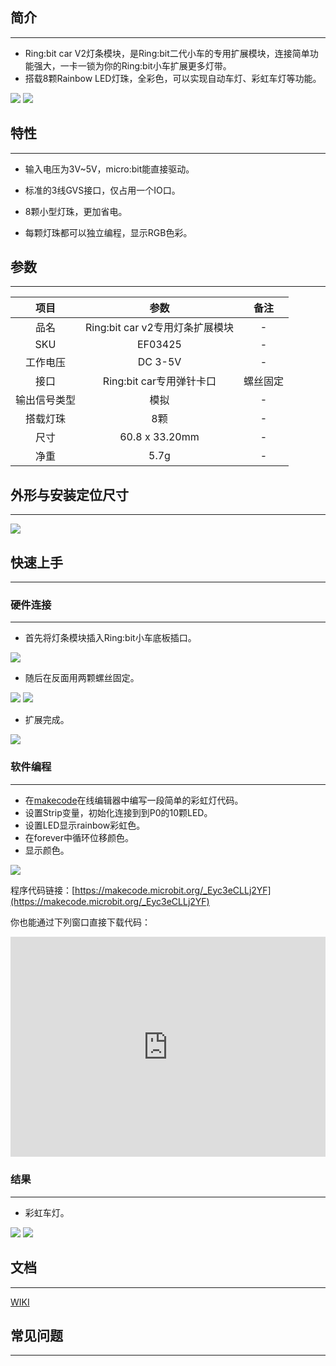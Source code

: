 ## 简介
---
- Ring:bit car V2灯条模块，是Ring:bit二代小车的专用扩展模块，连接简单功能强大，一卡一锁为你的Ring:bit小车扩展更多灯带。
- 搭载8颗Rainbow LED灯珠，全彩色，可以实现自动车灯、彩虹车灯等功能。
 
 ![](https://i.imgur.com/keVKcZt.jpg) ![](https://i.imgur.com/1MpxeNl.jpg)

## 特性
---
- 输入电压为3V~5V，micro:bit能直接驱动。

- 标准的3线GVS接口，仅占用一个IO口。

- 8颗小型灯珠，更加省电。

- 每颗灯珠都可以独立编程，显示RGB色彩。

## 参数
---

 项目 | 参数 | 备注
 :-: | :-: |:-:
 品名|Ring:bit car v2专用灯条扩展模块|-
 SKU|EF03425|-
 工作电压|DC 3-5V|-
 接口|Ring:bit car专用弹针卡口|螺丝固定
 输出信号类型|模拟|-
 搭载灯珠|8颗|-
 尺寸|60.8 x 33.20mm|-
 净重|5.7g|-


## 外形与安装定位尺寸
---

 ![](https://i.imgur.com/oMYvA7j.png)

## 快速上手
---	
### 硬件连接  
---

- 首先将灯条模块插入Ring:bit小车底板插口。
 
 ![](https://i.imgur.com/W74Qmw5.gif)

- 随后在反面用两颗螺丝固定。

 ![](https://i.imgur.com/DdDtrst.gif) ![](https://i.imgur.com/rmNWX7j.gif)

- 扩展完成。

 ![](https://i.imgur.com/SkGJN5h.jpg)

### 软件编程  
---

- 在[makecode](https://makecode.microbit.org/)在线编辑器中编写一段简单的彩虹灯代码。
- 设置Strip变量，初始化连接到到P0的10颗LED。
- 设置LED显示rainbow彩虹色。
- 在forever中循环位移颜色。
- 显示颜色。

 ![](https://i.imgur.com/BokHpFU.png)

 程序代码链接：[https://makecode.microbit.org/_Eyc3eCLLj2YF](https://makecode.microbit.org/_Eyc3eCLLj2YF)

 你也能通过下列窗口直接下载代码：

 <div style="position:relative;height:0;padding-bottom:70%;overflow:hidden;"><iframe style="position:absolute;top:0;left:0;width:100%;height:100%;" src="https://makecode.microbit.org/#pub:_Eyc3eCLLj2YF" frameborder="0" sandbox="allow-popups allow-forms allow-scripts allow-same-origin"></iframe></div>

### 结果
---
- 彩虹车灯。

 ![](https://i.imgur.com/tb3xtb6.gif)
 ![](https://i.imgur.com/tqwSQ3y.gif)

## 文档
---
[WIKI](https://github.com/elecfreaks/learn-cn)

## 常见问题
---
